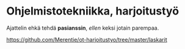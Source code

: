 # Ohjelmistotekniikka, harjoitustyö
Ajattelin ehkä tehdä **pasianssin**, *ellen* keksi jotain parempaa.

https://github.com/Merentie/ot-harjoitustyo/tree/master/laskarit
